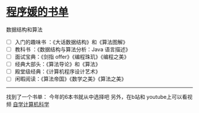 # [程序媛的书单](https://github.com/fanfan50/blog/issues/4)

数据结构和算法

- [ ] 入门的趣味书 ：《大话数据结构》和《算法图解》
- [ ] 教科书 ：《数据结构与算法分析：Java 语言描述》
- [ ] 面试宝典：《剑指 offer》《编程珠玑》《编程之美》
- [ ] 经典大部头：《算法导论》和《算法》
- [ ] 殿堂级经典：《计算机程序设计艺术》
- [ ] 闲暇阅读：《算法帝国》《数学之美》《算法之美》

---

找到了一个书单：
今年的6本书就从中选择吧
另外，在b站和 youtube上可以看视频
[自学计算机科学](https://github.com/izackwu/TeachYourselfCS-CN/blob/master/TeachYourselfCS-CN.md)

